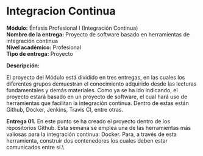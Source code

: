 # Integracion Continua

**Módulo:** Énfasis Profesional I (Integración Continua)\
**Nombre de la entrega:** Proyecto de software basado en herramientas de integración continua\
**Nivel académico:** Profesional\
**Tipo de entrega:** Proyecto

**Descripción:**

El proyecto del Módulo está dividido en tres entregas, en las cuales los diferentes grupos demuestran el conocimiento adquirido desde las lecturas fundamentales y demás materiales. Como ya se ha ido indicando, el proyecto estará basado en un proyecto de software, el cual hará uso de herramientas que facilitan la integración continua. Dentro de estas están Github, Docker, Jenkins, Travis CI, entre otras.

**Entrega 01.** En este punto se ha creado el proyecto dentro de los repositorios Github. Esta semana se emplea una de las herramientas más valiosas para la integración continua: Docker. Para, a través de esta herramienta, construir dos contenedores los cuales deben estar comunicados entre sí.\
